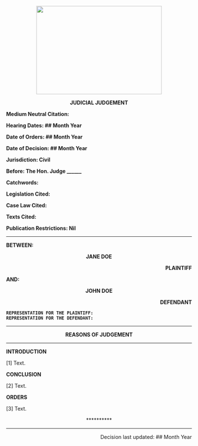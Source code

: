 <p align="center"> 
<img width=340 height =240 src="https://upload.wikimedia.org/wikipedia/commons/thumb/2/21/Coat_of_Arms_of_New_South_Wales.svg/1280px-Coat_of_Arms_of_New_South_Wales.svg.png"> 
</p>

<p align="center"><b>
JUDICIAL JUDGEMENT
</b></p>

<b>
	
Medium Neutral Citation:

 	
Hearing Dates: ## Month Year

Date of Orders: ## Month Year

Date of Decision: ## Month Year

Jurisdiction: Civil

Before: The Hon. Judge ______

Catchwords:

Legislation Cited:

Case Law Cited:

Texts Cited:

Publication Restrictions: Nil

---
BETWEEN:
<p align="center"><b>		JANE DOE				</b>
<p align="right">		PLAINTIFF
<p>				AND:
<p align="center"><b>		JOHN DOE			</b>
<p align="right">		DEFENDANT

```
REPRESENTATION FOR THE PLAINTIFF:
REPRESENTATION FOR THE DEFENDANT:
```
</b>

---

<p align="center"><b>		REASONS OF JUDGEMENT				</b>

---
	
**INTRODUCTION**

[1] Text.

**CONCLUSION**

[2] Text.

**ORDERS**

[3] Text.

<p align="center"> ********** </p>

---
<p align="right">		Decision last updated: ## Month Year
